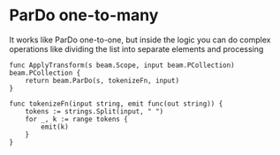 # ParDo one-to-many

It works like ParDo one-to-one, but inside the logic you can do complex operations like dividing the list into separate elements and processing

```
func ApplyTransform(s beam.Scope, input beam.PCollection) beam.PCollection {
	return beam.ParDo(s, tokenizeFn, input)
}

func tokenizeFn(input string, emit func(out string)) {
	tokens := strings.Split(input, " ")
	for _, k := range tokens {
		emit(k)
	}
}
```